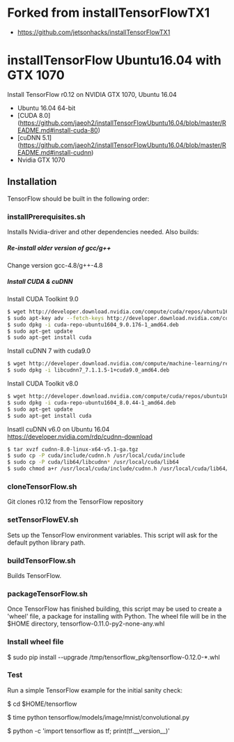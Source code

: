 # Forked from installTensorFlowTX1
* https://github.com/jetsonhacks/installTensorFlowTX1

# installTensorFlow Ubuntu16.04 with GTX 1070
Install TensorFlow r0.12 on NVIDIA GTX 1070, Ubuntu 16.04

* Ubuntu 16.04 64-bit
* [CUDA 8.0] (https://github.com/jaeoh2/installTensorFlowUbuntu16.04/blob/master/README.md#install-cuda-80)
* [cuDNN 5.1] (https://github.com/jaeoh2/installTensorFlowUbuntu16.04/blob/master/README.md#install-cudnn)
* Nvidia GTX 1070

## Installation
TensorFlow should be built in the following order:

### installPrerequisites.sh
Installs Nvidia-driver and other dependencies needed. Also builds:
##### Re-install older version of gcc/g++
Change version gcc-4.8/g++-4.8
##### Install CUDA & cuDNN
Install CUDA Toolkint 9.0
```bash
$ wget http://developer.download.nvidia.com/compute/cuda/repos/ubuntu1604/x86_64/cuda-repo-ubuntu1604_9.0.176-1_amd64.deb
$ sudo apt-key adv --fetch-keys http://developer.download.nvidia.com/compute/cuda/repos/ubuntu1604/x86_64/7fa2af80.pub
$ sudo dpkg -i cuda-repo-ubuntu1604_9.0.176-1_amd64.deb
$ sudo apt-get update
$ sudo apt-get install cuda
```
Install cuDNN 7 with cuda9.0
```bash
$ wget http://developer.download.nvidia.com/compute/machine-learning/repos/ubuntu1604/x86_64/libcudnn7_7.1.1.5-1+cuda9.0_amd64.deb
$ sudo dpkg -i libcudnn7_7.1.1.5-1+cuda9.0_amd64.deb
```
Install CUDA Toolkit v8.0
```bash
$ wget http://developer.download.nvidia.com/compute/cuda/repos/ubuntu1604/x86_64/cuda-repo-ubuntu1604_8.0.44-1_amd64.deb
$ sudo dpkg -i cuda-repo-ubuntu1604_8.0.44-1_amd64.deb
$ sudo apt-get update
$ sudo apt-get install cuda
```
Insatll cuDNN v6.0 on Ubuntu 16.04
https://developer.nvidia.com/rdp/cudnn-download
```bash
$ tar xvzf cudnn-8.0-linux-x64-v5.1-ga.tgz
$ sudo cp -P cuda/include/cudnn.h /usr/local/cuda/include
$ sudo cp -P cuda/lib64/libcudnn* /usr/local/cuda/lib64
$ sudo chmod a+r /usr/local/cuda/include/cudnn.h /usr/local/cuda/lib64/libcudnn*
```
### cloneTensorFlow.sh
Git clones r0.12 from the TensorFlow repository

### setTensorFlowEV.sh
Sets up the TensorFlow environment variables. This script will ask for the default python library path.

### buildTensorFlow.sh
Builds TensorFlow.

### packageTensorFlow.sh
Once TensorFlow has finished building, this script may be used to create a 'wheel' file, a package for installing with Python. The wheel file will be in the $HOME directory, tensorflow-0.11.0-py2-none-any.whl

### Install wheel file
$ sudo pip install --upgrade /tmp/tensorflow_pkg/tensorflow-0.12.0-*.whl

### Test
Run a simple TensorFlow example for the initial sanity check:

$ cd $HOME/tensorflow

$ time python tensorflow/models/image/mnist/convolutional.py 

$ python -c 'import tensorflow as tf; print(tf.\_\_version\_\_)'

